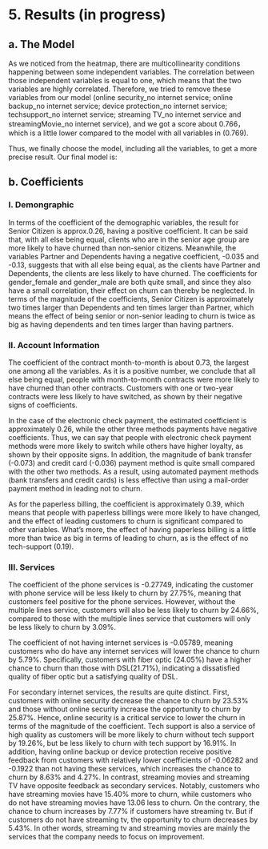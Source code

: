# 5. Results (in progress)
## a. The Model
As we noticed from the heatmap, there are multicollinearity conditions happening between some independent variables. The correlation between those independent variables is equal to one, which means that the two variables are highly correlated. Therefore, we tried to remove these variables from our model (online security_no internet service; online backup_no internet service; device protection_no internet service; techsupport_no internet service; streaming TV_no internet service and streamingMovie_no internet service), and we got a score about 0.766，which is a little lower compared to the model with all variables in (0.769).

Thus, we finally choose the model, including all the variables, to get a more precise result. Our final model is:



## b. Coefficients
### I. Demongraphic 
In terms of the coefficient of the demographic variables, the result for Senior Citizen is approx.0.26, having a positive coefficient. It can be said that, with all else being equal, clients who are in the senior age group are more likely to have churned than non-senior citizens. Meanwhile, the variables Partner and Dependents having a negative coefficient, -0.035 and -0.13, suggests that with all else being equal, as the clients have Partner and Dependents, the clients are less likely to have churned. The coefficients for gender_female and gender_male are both quite small, and since they also have a small correlation, their effect on churn can thereby be neglected. In terms of the magnitude of the coefficients, Senior Citizen is approximately two times larger than Dependents and ten times larger than Partner, which means the effect of being senior or non-senior leading to churn is twice as big as having dependents and ten times larger than having partners.

### II. Account Information 
The coefficient of the contract month-to-month is about 0.73, the largest one among all the variables. As it is a positive number, we conclude that all else being equal, people with month-to-month contracts were more likely to have churned than other contracts.  Customers with one or two-year contracts were less likely to have switched, as shown by their negative signs of coefficients.

In the case of the electronic check payment, the estimated coefficient is approximately 0.26, while the other three methods payments have negative coefficients. Thus, we can say that people with electronic check payment methods were more likely to switch while others have higher loyalty, as shown by their opposite signs. In addition, the magnitude of bank transfer (-0.073) and credit card (-0.036) payment method is quite small compared with the other two methods. As a result, using automated payment methods (bank transfers and credit cards) is less effective than using a mail-order payment method in leading not to churn.

As for the paperless billing, the coefficient is approximately 0.39, which means that people with paperless billings were more likely to have changed, and the effect of leading customers to churn is significant compared to other variables. What’s more, the effect of having paperless billing is a little more than twice as big in terms of leading to churn, as is the effect of no tech-support (0.19). 

### III. Services
The coefficient of the phone services is -0.27749, indicating the customer with phone service will be less likely to churn by 27.75%, meaning that customers feel positive for the phone services.  However, without the multiple lines service, customers will also be less likely to churn by 24.66%, compared to those with the multiple lines service that customers will only be less likely to churn by 3.09%.

The coefficient of not having internet services is -0.05789, meaning customers who do have any internet services will lower the chance to churn by 5.79%. Specifically, customers with fiber optic (24.05%) have a higher chance to churn than those with DSL(21.71%), indicating a dissatisfied quality of fiber optic but a satisfying quality of DSL.

For secondary internet services, the results are quite distinct. First, customers with online security decrease the chance to churn by 23.53% and those without online security increase the opportunity to churn by 25.87%. Hence, online security is a critical service to lower the churn in terms of the magnitude of the coefficient. Tech support is also a service of high quality as customers will be more likely to churn without tech support by 19.26%, but be less likely to churn with tech support by 16.91%. In addition,  having online backup or device protection receive positive feedback from customers with relatively lower coefficients of  -0.06282 and -0.1922 than not having these services, which increases the chance to churn by 8.63% and 4.27%. In contrast, streaming movies and streaming TV have opposite feedback as secondary services. Notably, customers who have streaming movies have 15.40% more to churn, while customers who do not have streaming movies have 13.06 less to churn. On the contrary, the chance to churn increases by 7.77% if customers have streaming tv. But if customers do not have streaming tv, the opportunity to churn decreases by 5.43%. In other words, streaming tv and streaming movies are mainly the services that the company needs to focus on improvement.

